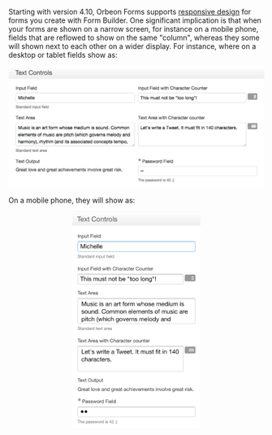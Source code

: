 Starting with version 4.10, Orbeon Forms supports [responsive design][1] for forms you create with Form Builder. One significant implication is that when your forms are shown on a narrow screen, for instance on a mobile phone, fields that are reflowed to show on the same "column", whereas they some will shown next to each other on a wider display. For instance, where on a desktop or tablet fields show as:

![Fields as shown on a desktop](images/fr-responsive-desktop.png)

On a mobile phone, they will show as:

<p align="center"><img src="images/fr-responsive-mobile.png" width="50%"></p>

[1]: https://en.wikipedia.org/wiki/Responsive_web_design